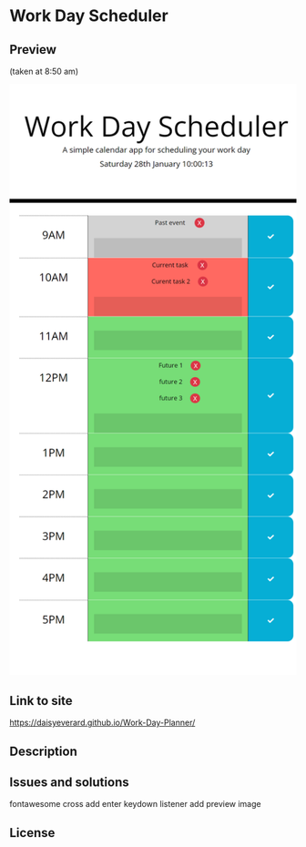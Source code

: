 # Work Day Scheduler

## Preview

(taken at 8:50 am)
<p align="center">
  <img src=".\assets\images\preview.png" width="700" alt="screenshot of site">
</p>

## Link to site

https://daisyeverard.github.io/Work-Day-Planner/

## Description

## Issues and solutions


fontawesome cross
add enter keydown listener
add preview image

## License



